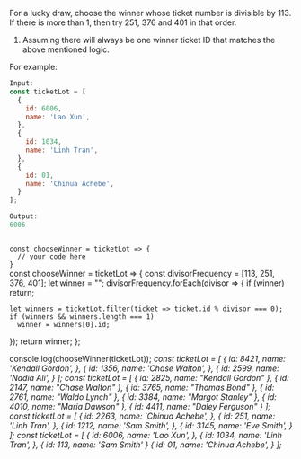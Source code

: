 For a lucky draw, choose the winner whose ticket number is divisible by 113. If there is more than 1, then try 251, 376 and 401 in that order.

1. Assuming there will always be one winner ticket ID that matches the above mentioned logic.

For example:
```js
Input:
const ticketLot = [
  {
    id: 6006,
    name: 'Lao Xun',
  },
  {
    id: 1034,
    name: 'Linh Tran',
  },
  {
    id: 01,
    name: 'Chinua Achebe',
  }
];

Output:
6006
```

<codeblock language="javascript" type="exercise" testMode="multipleInput">
<code>
const chooseWinner = ticketLot => {
  // your code here
}
</code>

<solution>
const chooseWinner = ticketLot => {
  const divisorFrequency = [113, 251, 376, 401];
  let winner = "";
  divisorFrequency.forEach(divisor => {
    if (winner) return;

    let winners = ticketLot.filter(ticket => ticket.id % divisor === 0);
    if (winners && winners.length === 1)
      winner = winners[0].id;
  });
  return winner;
};
</solution>

<testcases>
<caller>
console.log(chooseWinner(ticketLot));
</caller>
<testcase>
<i>
const ticketLot = [
  {
    id: 8421,
    name: 'Kendall Gordon',
  },
  {
    id: 1356,
    name: 'Chase Walton',
  },
  {
    id: 2599,
    name: 'Nadia Ali',
  }
];
</i>
</testcase>
<testcase>
<i>
const ticketLot = [
  {
    id: 2825,
    name: "Kendall Gordon"
  },
  {
    id: 2147,
    name: "Chase Walton"
  },
  {
    id: 3765,
    name: "Thomas Bond"
  },
  {
    id: 2761,
    name: "Waldo Lynch"
  },
  {
    id: 3384,
    name: "Margot Stanley"
  },
  {
    id: 4010,
    name: "Maria Dawson"
  },
  {
    id: 4411,
    name: "Daley Ferguson"
  }
];
</i>
</testcase>
<testcase>
<i>
const ticketLot = [
  {
    id: 2263,
    name: 'Chinua Achebe',
  },
  {
    id: 251,
    name: 'Linh Tran',
  },
  {
    id: 1212,
    name: 'Sam Smith',
  },
  {
    id: 3145,
    name: 'Eve Smith',
  }
];
</i>
</testcase>
<testcase>
<i>
const ticketLot = [
  {
    id: 6006,
    name: 'Lao Xun',
  },
  {
    id: 1034,
    name: 'Linh Tran',
  },
  {
    id: 113,
    name: 'Sam Smith'
  }
  {
    id: 01,
    name: 'Chinua Achebe',
  }
];
</i>
</testcase>
</testcases>
</codeblock>
